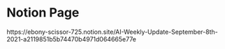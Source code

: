 <h1> Notion Page </h1>
https://ebony-scissor-725.notion.site/AI-Weekly-Update-September-8th-2021-a2119851b5b74470b4971d064665e77e
